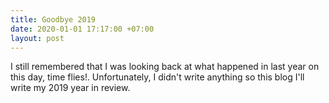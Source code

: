 ```yaml
---
title: Goodbye 2019
date: 2020-01-01 17:17:00 +07:00
layout: post
---
```


I still remembered that I was looking back at what happened in last year on this day, time flies!. Unfortunately, I didn't write anything so this blog I'll write my 2019 year in review.